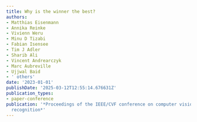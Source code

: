 ```yaml
---
title: Why is the winner the best?
authors:
- Matthias Eisenmann
- Annika Reinke
- Vivienn Weru
- Minu D Tizabi
- Fabian Isensee
- Tim J Adler
- Sharib Ali
- Vincent Andrearczyk
- Marc Aubreville
- Ujjwal Baid
- ' others'
date: '2023-01-01'
publishDate: '2025-03-12T12:55:14.676631Z'
publication_types:
- paper-conference
publication: '*Proceedings of the IEEE/CVF conference on computer vision and Pattern
  recognition*'
---
```

